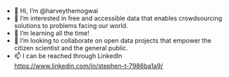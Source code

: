 - 👋 Hi, I’m @harveythemogwai
- 👀 I’m interested in free and accessible data that enables crowdsourcing solutions to problems facing our world.
- 🌱 I’m learning all the time!
- 💞️ I’m looking to collaborate on open data projects that empower the citizen scientist and the general public.
- 📫 I can be reached through LinkedIn https://www.linkedin.com/in/stephen-t-7986ba1a9/

<!---
harveythemogwai/harveythemogwai is a ✨ special ✨ repository because its `README.md` (this file) appears on your GitHub profile.
You can click the Preview link to take a look at your changes.
--->
